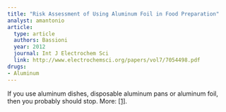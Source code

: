 ```yaml
---
title: "Risk Assessment of Using Aluminum Foil in Food Preparation"
analyst: amantonio
article:
  type: article
  authors: Bassioni
  year: 2012
  journal: Int J Electrochem Sci
  link: http://www.electrochemsci.org/papers/vol7/7054498.pdf
drugs:
- Aluminum
---
```


If you use aluminum dishes, disposable aluminum pans or aluminum foil, then you probably should stop. More: [[1]](http://www.sciencedirect.com/science/article/pii/S0048969716324548).
